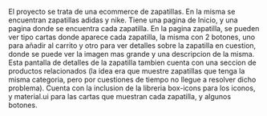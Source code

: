 El proyecto se trata de una ecommerce de zapatillas.
En la misma se encuentran zapatillas adidas y nike.
Tiene una pagina de Inicio, y una pagina donde se encuentra cada zapatilla.
En la pagina zapatilla, se pueden ver tipo cartas donde aparece cada zapatilla, la misma con 2 botones, uno para añadir al carrito y otro para ver detalles sobre la zapatilla en cuestion, donde se puede ver la imagen mas grande y una descripcion de la misma.
Esta pantalla de detalles de la zapatilla tambien cuenta con una seccion de productos relacionados (la idea 
era que muestre zapatillas que tenga la misma categoria, pero por cuestiones de tiempo no llegue a resolver dicho problema).
Cuenta con la inclusion de la libreria box-icons para los iconos, y material.ui para las cartas que muestran cada zapatilla,
y algunos botones.
